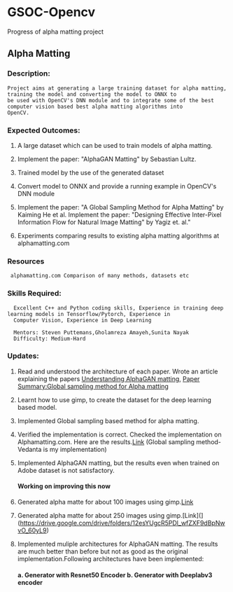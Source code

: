 # GSOC-Opencv
Progress of alpha matting project

## Alpha Matting

### Description: ### 
    Project aims at generating a large training dataset for alpha matting, training the model and converting the model to ONNX to  
    be used with OpenCV's DNN module and to integrate some of the best computer vision based best alpha matting algorithms into 
    OpenCV.

### Expected Outcomes:
   
  1.    A large dataset which can be used to train models of alpha matting.
   
  2.    Implement the paper: "AlphaGAN Matting" by Sebastian Lultz.
        
  3.    Trained model by the use of the generated dataset
        
  4.    Convert model to ONNX and provide a running example in OpenCV's DNN module
  
  5.    Implement the paper: "A Global Sampling Method for Alpha Matting" by Kaiming He et al.
        Implement the paper: "Designing Effective Inter-Pixel Information Flow for Natural Image Matting" by Yagiz et. al."
        
  6.    Experiments comparing results to existing alpha matting algorithms at alphamatting.com    
    
 ### Resources 
     alphamatting.com Comparison of many methods, datasets etc
    
 ### Skills Required:
      Excellent C++ and Python coding skills, Experience in training deep learning models in Tensorflow/Pytorch, Experience in 
      Computer Vision, Experience in Deep Learning
    
      Mentors: Steven Puttemans,Gholamreza Amayeh,Sunita Nayak
      Difficulty: Medium-Hard
      
 
 ### Updates: 
 
 1. Read and understood the architecture of each paper. Wrote an article explaining the papers
    [Understanding AlphaGAN matting](https://medium.com/vedacv/understanding-alphagan-matting-1dfae112a412?source=friends_link&sk=75a7bbf958afbf92f5dc53a4c5ff10d4),
    [Paper Summary:Global sampling method for Alpha matting](https://medium.com/vedacv/paper-summary-a-global-sampling-method-for-alpha-matting-490a4217eb2)
    
 2.  Learnt how to use gimp, to create the dataset for the deep learning based model.
 
 3.  Implemented Global sampling based method for alpha matting.
 
 4.  Verified the implementation is correct. Checked the implementation on Alphamatting.com. Here are the results.[Link](https://drive.google.com/file/d/12BW2q3kEfAoZtR4P6DRzQYCraMbkUsPX/view?usp=sharing) 
     (Global sampling method-Vedanta is my implementation)
  
 5. Implemented AlphaGAN matting, but the results even when trained on Adobe dataset is not satisfactory.
    #### Working on improving this now
    
 6. Generated alpha matte for about 100 images using gimp.[Link](https://drive.google.com/drive/folders/12esYUgcR5PDl_wfZXF9dBpNwvO_60yL9)   
 
 7. Generated alpha matte for about 250 images using gimp.[Link](](https://drive.google.com/drive/folders/12esYUgcR5PDl_wfZXF9dBpNwvO_60yL9)
 
 8. Implemented muliple architectures for AlphaGAN matting. The results are much better than before but not as good as the original implementation.Following architectures have been implemented: 
    
    #### a. Generator with Resnet50 Encoder       b.  Generator with Deeplabv3 encoder  ####
    

